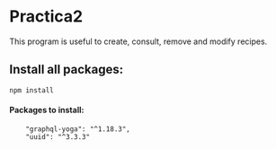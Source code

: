 # Practica2

This program is useful to create, consult, remove and modify recipes.

## Install all packages:
```
npm install
```
#### Packages to install:
```
    "graphql-yoga": "^1.18.3",
    "uuid": "^3.3.3"
```
